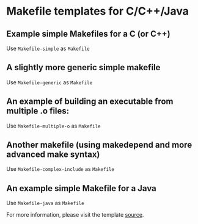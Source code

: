 Makefile templates for C/C++/Java
=================================

Example simple Makefiles for a C (or C++)
---------------------
Use `Makefile-simple` as `Makefile`

A slightly more generic simple makefile
---------------------
Use `Makefile-generic` as `Makefile`

An example of building an executable from multiple .o files:
---------------------
Use `Makefile-multiple-o` as `Makefile`

Another makefile (using makedepend and more advanced make syntax)
---------------------
Use `Makefile-complex-include` as `Makefile`

An example simple Makefile for a Java
---------------------
Use `Makefile-java` as `Makefile`

For more information, please visit the template [source](https://www.cs.swarthmore.edu/~newhall/unixhelp/howto_makefiles.html).
